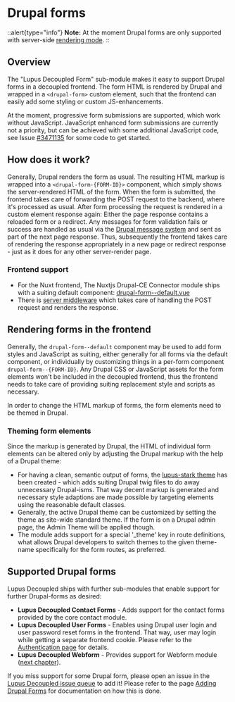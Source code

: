 # Drupal forms

::alert{type="info"}
**Note:** At the moment Drupal forms are only supported with server-side [rendering mode](/nuxt/rendering-modes).
::

## Overview

The "Lupus Decoupled Form" sub-module makes it easy to support Drupal forms in a decoupled frontend. The form HTML is rendered by Drupal and wrapped in a `<drupal-form>` custom element, such that the frontend can easily add some styling or custom JS-enhancements.

At the moment, progressive form submissions are supported, which work without JavaScript. JavaScript enhanced form submissions are currently not a priority, but can be achieved with some additional JavaScript code, see Issue [#3471135](https://www.drupal.org/project/lupus_decoupled/issues/3471135) for some code to get started.

## How does it work?

Generally, Drupal renders the form as usual. The resulting HTML markup is wrapped into a `<drupal-form-{FORM-ID}>` component, which simply shows the server-rendered HTML of the form. When the form is submitted, the frontend takes care of forwarding the POST request to the backend, where it's processed as usual. After form processing the request is rendered in a custom element response again: Either the page response contains a reloaded form or a redirect. Any messages for form validation fails or success are handled as usual via the [Drupal message system](/guide/breadcrumbs-messages) and sent as part of the next page response. Thus, subsequently the frontend takes care of rendering the response appropriately in a new page or redirect response - just as it does for any other server-render page.

### Frontend support

* For the Nuxt frontend, The Nuxtjs Drupal-CE Connector module ships with a suiting default component: [drupal-form--default.vue](https://github.com/drunomics/nuxtjs-drupal-ce/blob/2.x/playground/components/global/drupal-form--default.vue)
* There is [server middleware](https://github.com/drunomics/nuxtjs-drupal-ce/blob/4d8c9e43d8a3ed1f1f6480425b25016b82e57579/src/runtime/server/middleware/drupalFormHandler.ts) which takes care of handling the POST request and renders the response.

## Rendering forms in the frontend

Generally, the `drupal-form--default` component may be used to add form styles and JavaScript as suiting, either generally for all forms via the default component, or individually by customizing things in a per-form component `drupal-form--{FORM-ID}`. Any Drupal CSS or JavaScript assets for the form elements won't be included in the decoupled frontend, thus the frontend needs to take care of providing suiting replacement style and scripts as necessary.

In order to change the HTML markup of forms, the form elements need to be themed in Drupal.

### Theming form elements

Since the markup is generated by Drupal, the HTML of individual form elements can be altered only by adjusting the Drupal markup with the help of a Drupal theme:

* For having a clean, semantic output of forms, the [lupus-stark theme](https://www.drupal.org/project/lupus_stark) has been created - which
adds suiting Drupal twig files to do away unnecessary Drupal-isms. That way decent markup is
generated and necessary style adaptions are made possible by targeting elements using the
reasonable default classes.
* Generally, the active Drupal theme can be customized by setting the theme as site-wide standard theme. If the form is on a Drupal admin page, the Admin Theme will be applied though.
* The module adds support for a special '_theme' key in route definitions, what allows Drupal developers to switch themes to the given theme-name specifically for the form routes, as preferred.

## Supported Drupal forms

Lupus Decoupled ships with further sub-modules that enable support for further Drupal-forms as desired:

* **Lupus Decoupled Contact Forms** - Adds support for the contact forms provided by the core contact module.
* **Lupus Decoupled User Forms** - Enables using Drupal user login and user password reset forms in the frontend. That way, user may login while getting a separate frontend cookie. Please refer to the [Authentication page](/guide/authentication) for details.
* **Lupus Decoupled Webform** - Provides support for Webform module ([next chapter](65.webform.md)).

If you miss support for some Drupal form, please open an issue in the [Lupus Decoupled issue queue](https://www.drupal.org/project/issues/lupus_decoupled?categories=All) to add it! Please refer to the page [Adding Drupal Forms](/drupal/add-drupal-forms) for documentation on how this is done.
